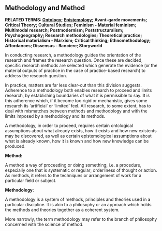 ## Methodology and Method

**RELATED TERMS: [Ontology](https://github.com/narrative-environments/CourseCompendium/blob/main/Ontology.md); [Epistemology](https://github.com/narrative-environments/CourseCompendium/blob/main/Epistemology.md); Avant-garde movements; Critical Theory; Cultural Studies; Feminism - Material feminism; Multimodal research; Postmodernism; Poststructuralism; Psychogeography; Research methodologies; Theoretical practice; Historical materialism - Marxism; Critical thinking; Ethnomethodology; Affordances; Dissensus - Ranciere; Storyworld**

In conducting research, a methodology guides the orientation of the research and frames the research question. Once these are decided, specific research methods are selected which generate the evidence (or the material outputs of practice in the case of practice-based research) to address the research question.

In practice, matters are far less clear-cut than this division suggests. Adherence to a methodology both enables research to proceed and limits research, by establishing boundaries of what it is permissible to say. It is this adherence which, if it become too rigid or mechanistic, gives some research its ‘artificial’ or ‘limited’ feel. All research, to some extent, has to deal with mismatches between methods and methodology and with the limits imposed by a methodology and its methods.

A methodology, in order to proceed, requires certain ontological assumptions about what already exists, how it exists and how new existents may be discovered, as well as certain epistemological assumptions about what is already known, how it is known and how new knowledge can be produced. 

**Method:**

A method a way of proceeding or doing something, i.e. a procedure, especially one that is systematic or regular; orderliness of thought or action. As methods, it refers to the techniques or arrangement of work for a particular field or subject.

**Methodology:**

A methodology is a system of methods, principles and theories used in a particular discipline. It is akin to a philosophy or an approach which holds the methods and theories together as a coherent system.

More narrowly, the term methodology may refer to the branch of philosophy concerned with the science of method.

